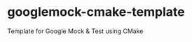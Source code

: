 googlemock-cmake-template
=========================

Template for Google Mock &amp; Test using CMake
